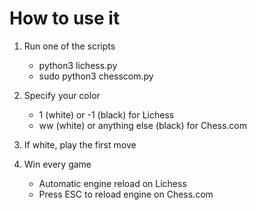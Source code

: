 # How to use it

1. Run one of the scripts
    - python3 lichess.py
    - sudo python3 chesscom.py

2. Specify your color
    - 1 (white) or -1 (black) for Lichess
    - ww (white) or anything else (black) for Chess.com

3. If white, play the first move

4. Win every game
    - Automatic engine reload on Lichess
    - Press ESC to reload engine on Chess.com
